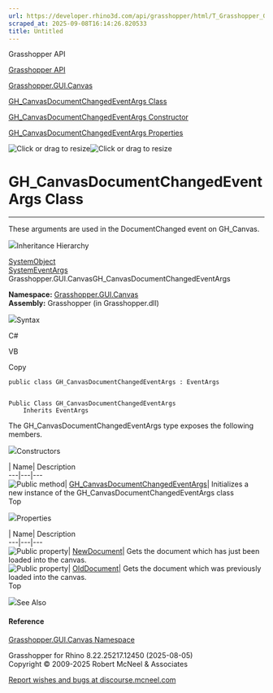 ```yaml
---
url: https://developer.rhino3d.com/api/grasshopper/html/T_Grasshopper_GUI_Canvas_GH_CanvasDocumentChangedEventArgs.htm
scraped_at: 2025-09-08T16:14:26.820533
title: Untitled
---
```


Grasshopper API

[Grasshopper API](../html/723c01da-9986-4db2-8f53-6f3a7494df75.htm
"Grasshopper API")

[Grasshopper.GUI.Canvas](../html/N_Grasshopper_GUI_Canvas.htm
"Grasshopper.GUI.Canvas")

[GH_CanvasDocumentChangedEventArgs
Class](../html/T_Grasshopper_GUI_Canvas_GH_CanvasDocumentChangedEventArgs.htm
"GH_CanvasDocumentChangedEventArgs Class")

[GH_CanvasDocumentChangedEventArgs Constructor
](../html/M_Grasshopper_GUI_Canvas_GH_CanvasDocumentChangedEventArgs__ctor.htm
"GH_CanvasDocumentChangedEventArgs Constructor ")

[GH_CanvasDocumentChangedEventArgs
Properties](../html/Properties_T_Grasshopper_GUI_Canvas_GH_CanvasDocumentChangedEventArgs.htm
"GH_CanvasDocumentChangedEventArgs Properties")

![Click or drag to resize](../icons/TocOpen.gif)![Click or drag to
resize](../icons/TocClose.gif)

# GH_CanvasDocumentChangedEventArgs Class  
  
---  
  
These arguments are used in the DocumentChanged event on GH_Canvas.

![](../icons/SectionExpanded.png)Inheritance Hierarchy

[SystemObject](https://docs.microsoft.com/dotnet/api/system.object)  
[SystemEventArgs](https://docs.microsoft.com/dotnet/api/system.eventargs)  
Grasshopper.GUI.CanvasGH_CanvasDocumentChangedEventArgs  

**Namespace:** [Grasshopper.GUI.Canvas](N_Grasshopper_GUI_Canvas.htm)  
**Assembly:** Grasshopper (in Grasshopper.dll)

![](../icons/SectionExpanded.png)Syntax

C#

VB

Copy

    
    
    public class GH_CanvasDocumentChangedEventArgs : EventArgs
    
    
    Public Class GH_CanvasDocumentChangedEventArgs
    	Inherits EventArgs

The GH_CanvasDocumentChangedEventArgs type exposes the following members.

![](../icons/SectionExpanded.png)Constructors

| Name| Description  
---|---|---  
![Public method](../icons/pubmethod.gif)|
[GH_CanvasDocumentChangedEventArgs](M_Grasshopper_GUI_Canvas_GH_CanvasDocumentChangedEventArgs__ctor.htm)|
Initializes a new instance of the GH_CanvasDocumentChangedEventArgs class  
Top

![](../icons/SectionExpanded.png)Properties

| Name| Description  
---|---|---  
![Public property](../icons/pubproperty.gif)|
[NewDocument](P_Grasshopper_GUI_Canvas_GH_CanvasDocumentChangedEventArgs_NewDocument.htm)|
Gets the document which has just been loaded into the canvas.  
![Public property](../icons/pubproperty.gif)|
[OldDocument](P_Grasshopper_GUI_Canvas_GH_CanvasDocumentChangedEventArgs_OldDocument.htm)|
Gets the document which was previously loaded into the canvas.  
Top

![](../icons/SectionExpanded.png)See Also

#### Reference

[Grasshopper.GUI.Canvas Namespace](N_Grasshopper_GUI_Canvas.htm)

Grasshopper for Rhino 8.22.25217.12450 (2025-08-05)  
Copyright © 2009-2025 Robert McNeel & Associates

[Report wishes and bugs at
discourse.mcneel.com](https://discourse.mcneel.com/c/grasshopper)


